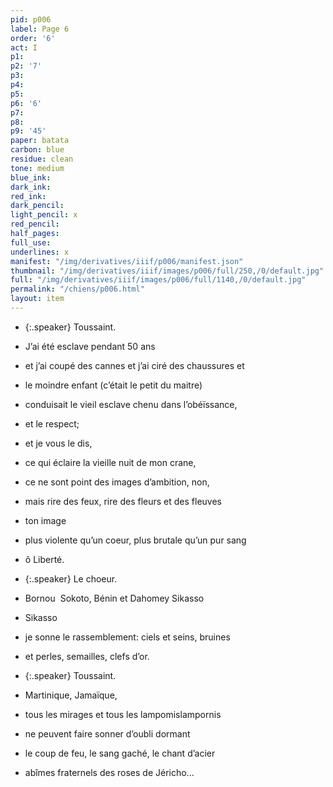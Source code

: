 ```yaml
---
pid: p006
label: Page 6
order: '6'
act: I
p1: 
p2: '7'
p3: 
p4: 
p5: 
p6: '6'
p7: 
p8: 
p9: '45'
paper: batata
carbon: blue
residue: clean
tone: medium
blue_ink: 
dark_ink: 
red_ink: 
dark_pencil: 
light_pencil: x
red_pencil: 
half_pages: 
full_use: 
underlines: x
manifest: "/img/derivatives/iiif/p006/manifest.json"
thumbnail: "/img/derivatives/iiif/images/p006/full/250,/0/default.jpg"
full: "/img/derivatives/iiif/images/p006/full/1140,/0/default.jpg"
permalink: "/chiens/p006.html"
layout: item
---
```




- {:.speaker} <span class="delete">Toussaint.</span>

- J’ai été esclave pendant 50 ans
- et j’ai coupé des cannes et j’ai ciré des chaussures et
- le moindre enfant (c’était le petit du maitre)
- conduisait le vieil esclave chenu dans l’obéïssance,
- et le respect;
- et je vous le dis,
- ce qui éclaire la vieille nuit de mon crane,
- ce ne sont point des images d’ambition, non,
- mais rire des feux, rire des fleurs et des fleuves
- ton image
- plus violente qu’un coeur, plus brutale qu’un pur sang
- ô Liberté.


- {:.speaker} Le choeur.

- Bornou &nbsp;Sokoto, Bénin et Dahomey Sikasso
- Sikasso
- je sonne le rassemblement: ciels et seins, bruines
- et perles, semailles, clefs d’or.


- {:.speaker} Toussaint.

- Martinique, Jamaïque,
- tous les mirages et tous les <span class="delete"> lampomis</span><span class="add light-pencil inline">lampornis</span>
- ne peuvent faire sonner d’oubli dormant
- le coup de feu, le sang gaché, le chant d’acier
- abîmes fraternels des roses de Jéricho...



